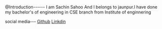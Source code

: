 @Introduction------
I am Sachin Sahoo And I belongs to jaunpur.I have done my bachelor's of engineering in CSE branch from Institute of enginnering 

social media---
[Github](https://github.com/sachinsahoo28)
[Linkdin](https://www.linkedin.com/in/sachin-sahoo-433abb206/)